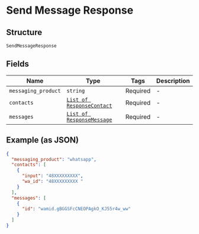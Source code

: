 
# Send Message Response

## Structure

`SendMessageResponse`

## Fields

| Name | Type | Tags | Description |
|  --- | --- | --- | --- |
| `messaging_product` | `string` | Required | - |
| `contacts` | [`List of ResponseContact`](../../doc/models/response-contact.md) | Required | - |
| `messages` | [`List of ResponseMessage`](../../doc/models/response-message.md) | Required | - |

## Example (as JSON)

```json
{
  "messaging_product": "whatsapp",
  "contacts": [
    {
      "input": "48XXXXXXXXX",
      "wa_id": "48XXXXXXXXX "
    }
  ],
  "messages": [
    {
      "id": "wamid.gBGGSFcCNEOPAgkO_KJ55r4w_ww"
    }
  ]
}
```

